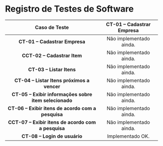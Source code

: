 # Registro de Testes de Software


| **Caso de Teste** 	| **CT-01 – Cadastrar Empresa** 	|
|:---:	|:---:	|
|	**CT-01 – Cadastrar Empresa**	| Não implementado ainda. |
|	**CCT-02 – Cadastrar Item** 	| Não implementado ainda. |
|**CT-03 – Listar Itens** 	| Não implementado ainda. |
|	**CT-04 – Listar Itens próximos a vencer** | Não implementado ainda. |
|**CT-05 – Exibir informações sobre item selecionado** 	| Não implementado ainda. |
|**CT-06 – Exibir itens de acordo com a pesquisa**	| Não implementado ainda. |
|**CCT-07 – Exibir itens de acordo com a pesquisa**| Não implementado ainda. |
|**CT-08 – Login de usuário** | Implementado OK. |
